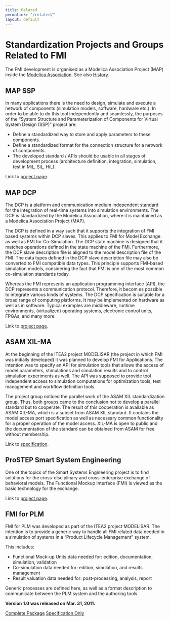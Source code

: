 ```yaml
---
title: Related
permalink: "/related/"
layout: default
---
```


# Standardization Projects and Groups Related to FMI

The FMI development is organised as a Modelica Association Project (MAP) inside the
[Modelica Association](https://www.modelica.org/).
See also [History](http://fmi-standard.org/history/).

## MAP SSP
In many applications there is the need to design, simulate and execute a network of components (simulation models,
software, hardware etc.). In order to be able to do this tool independently and seamlessly, the purposes
of the “System Structure and Parameterization of Components for Virtual System Design (SSP)” project are:

 - Define a standardized way to store and apply parameters to these components.
 - Define a standardized format for the connection structure for a network of components.
 - The developed standard / APIs should be usable in all stages of development process (architecture definition, integration, simulation, test in MiL, SiL, HiL).

Link to [project page](https://ssp-standard.org/).

## MAP DCP

The DCP is a platform and communication medium independent standard for the integration of real-time systems into simulation environments. The DCP is standardized by the Modelica Association, where it is maintained as a Modelica Association Project (MAP). 

The DCP is defined in a way such that it supports the integration of FMI based systems within DCP slaves. This applies to FMI for Model Exchange as well as FMI for Co-Simulation. The DCP state machine is designed that it matches operations defined in the state machine of the FMI. Furthermore, the DCP slave description file is aligned to the model description file of the FMI. The data types defined in the DCP slave description file may also be converted to FMI compatible data types. This principle supports FMI-based simulation models, considering the fact that FMI is one of the most common co-simulation standards today.   

Whereas the FMI represents an application programming interface (API), the DCP represents a communication protocol. Therefore, it becom
es possible to integrate various kinds of systems. The DCP specification is suitable for a broad range of computing platforms. It 
may be implemented on hardware as well as in software. Typical examples are middleware, runtime environments, (virtualized) operating
 systems, electronic control units, FPGAs, and many more. 
 
Link to [project page](https://dcp-standard.org/).


## ASAM XIL-MA

At the beginning of the ITEA2 project MODELISAR (the project in which FMI was initially developed) it was planned
to develop FMI for Applications. The intention was to specify an API for simulation tools that allows the
access of model parameters, stimulations and simulation results and to control simulation experiments as
well. The API was supposed to provide tool independent access to simulation computations for optimization
tools, test management and workflow definition tools.

The project group noticed the parallel work of the ASAM XIL standardization group. Thus, both groups came to
the conclusion not to develop a parallel standard but to cooperate. The result of this cooperation is available
as ASAM XIL-MA, which is a subset from ASAM XIL standard. It contains the model access port specification
as well as necessary common functionality for a proper operation of the model access. XIL-MA is open to public
and the documentation of the standard can be obtained from ASAM for free without membership.

Link to [specification](https://www.asam.net/index.php?eID=dumpFile&t=f&f=991&token=43378ad14e9b23b84a2f97dfb2339eddd058f032).

## ProSTEP Smart System Engineering

One of the topics of the Smart Systems Engineering project is to find solutions for the cross-disciplinary and
cross-enterprise exchange of behavioral models. The Functional Mockup Interface (FMI) is viewed as the basic
technology for the exchange.

Link to [project page](http://www.prostep.org/en/projects/smart-systems-engineering.html).

## FMI for PLM

FMI for PLM was developed as part of the ITEA2 project MODELISAR.
The intention is to provide a generic way to handle all FMI related data needed in a simulation of systems in a “Product Lifecycle Management” system.

This includes:

- Functional Mock-up Units data needed for: edition, documentation, simulation, validation
- Co-simulation data needed for: edition, simulation, and results management
- Result valuation data needed for: post-processing, analysis, report

Generic processes are defined here, as well as a format description to communicate between the PLM system and the authoring tools.

**Version 1.0 was released on Mar. 31, 2011.**

<a class="btn btn-outline-primary" href="https://svn.modelica.org/fmi/branches/public/specifications/v1.0/FMI_for_PLM_v1.0.zip"><i class="fa fa-download mr-1"></i> Complete Package</a>
<a class="btn btn-outline-primary ml-2" href="https://svn.modelica.org/fmi/branches/public/specifications/v1.0/FMI_for_PLM_v1.0.pdf"><i class="fa fa-file mr-1"></i> Specification Only</a>
